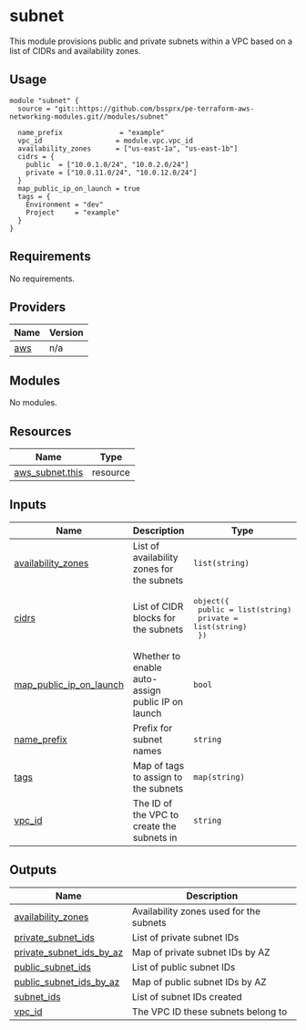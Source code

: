 # subnet

This module provisions public and private subnets within a VPC based on a list of CIDRs and availability zones.

## Usage

```hcl
module "subnet" {
  source = "git::https://github.com/bssprx/pe-terraform-aws-networking-modules.git//modules/subnet"

  name_prefix              = "example"
  vpc_id                  = module.vpc.vpc_id
  availability_zones      = ["us-east-1a", "us-east-1b"]
  cidrs = {
    public  = ["10.0.1.0/24", "10.0.2.0/24"]
    private = ["10.0.11.0/24", "10.0.12.0/24"]
  }
  map_public_ip_on_launch = true
  tags = {
    Environment = "dev"
    Project     = "example"
  }
}
```
<!-- BEGIN_TF_DOCS -->
## Requirements

No requirements.

## Providers

| Name | Version |
|------|---------|
| <a name="provider_aws"></a> [aws](#provider\_aws) | n/a |

## Modules

No modules.

## Resources

| Name | Type |
|------|------|
| [aws_subnet.this](https://registry.terraform.io/providers/hashicorp/aws/latest/docs/resources/subnet) | resource |

## Inputs

| Name | Description | Type | Default | Required |
|------|-------------|------|---------|:--------:|
| <a name="input_availability_zones"></a> [availability\_zones](#input\_availability\_zones) | List of availability zones for the subnets | `list(string)` | n/a | yes |
| <a name="input_cidrs"></a> [cidrs](#input\_cidrs) | List of CIDR blocks for the subnets | <pre>object({<br/>    public  = list(string)<br/>    private = list(string)<br/>  })</pre> | n/a | yes |
| <a name="input_map_public_ip_on_launch"></a> [map\_public\_ip\_on\_launch](#input\_map\_public\_ip\_on\_launch) | Whether to enable auto-assign public IP on launch | `bool` | `false` | no |
| <a name="input_name_prefix"></a> [name\_prefix](#input\_name\_prefix) | Prefix for subnet names | `string` | n/a | yes |
| <a name="input_tags"></a> [tags](#input\_tags) | Map of tags to assign to the subnets | `map(string)` | `{}` | no |
| <a name="input_vpc_id"></a> [vpc\_id](#input\_vpc\_id) | The ID of the VPC to create the subnets in | `string` | n/a | yes |

## Outputs

| Name | Description |
|------|-------------|
| <a name="output_availability_zones"></a> [availability\_zones](#output\_availability\_zones) | Availability zones used for the subnets |
| <a name="output_private_subnet_ids"></a> [private\_subnet\_ids](#output\_private\_subnet\_ids) | List of private subnet IDs |
| <a name="output_private_subnet_ids_by_az"></a> [private\_subnet\_ids\_by\_az](#output\_private\_subnet\_ids\_by\_az) | Map of private subnet IDs by AZ |
| <a name="output_public_subnet_ids"></a> [public\_subnet\_ids](#output\_public\_subnet\_ids) | List of public subnet IDs |
| <a name="output_public_subnet_ids_by_az"></a> [public\_subnet\_ids\_by\_az](#output\_public\_subnet\_ids\_by\_az) | Map of public subnet IDs by AZ |
| <a name="output_subnet_ids"></a> [subnet\_ids](#output\_subnet\_ids) | List of subnet IDs created |
| <a name="output_vpc_id"></a> [vpc\_id](#output\_vpc\_id) | The VPC ID these subnets belong to |
<!-- END_TF_DOCS -->